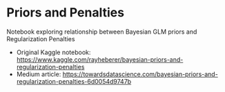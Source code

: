 # Priors and Penalties
Notebook exploring relationship between Bayesian GLM priors and Regularization Penalties

* Original Kaggle notebook: https://www.kaggle.com/rayheberer/bayesian-priors-and-regularization-penalties
* Medium article: https://towardsdatascience.com/bayesian-priors-and-regularization-penalties-6d0054d9747b
